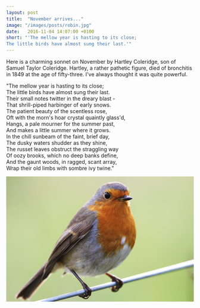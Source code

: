 ```yaml
---
layout: post
title:  "November arrives..."
image: "/images/posts/robin.jpg"
date:   2016-11-04 14:07:00 +0100
short: "'The mellow year is hasting to its close;
The little birds have almost sung their last.'"
---
```


Here is a charming sonnet on November by Hartley Coleridge, son of Samuel Taylor Coleridge. Hartley, a rather pathetic figure, died of bronchitis in 1849 at the age of fifty-three. I've always thought it was quite powerful.

"The mellow year is hasting to its close;  
The little birds have almost sung their last.  
Their small notes twitter in the dreary blast -   
That shrill-piped harbinger of early snows.  
The patient beauty of the scentless rose,  
Oft with the morn's hoar crystal quaintly glass'd,   
Hangs, a pale mourner for the summer past,  
And makes a little summer where it grows.  
In the chill sunbeam of the faint, brief day,  
The dusky waters shudder as they shine,  
The russet leaves obstruct the straggling way  
Of oozy brooks, which no deep banks define,  
And the gaunt woods, in ragged, scant array,  
Wrap their old limbs with sombre ivy twine."  

![Richard and Elizabeth watching Strictly](/images/posts/robin.jpg)